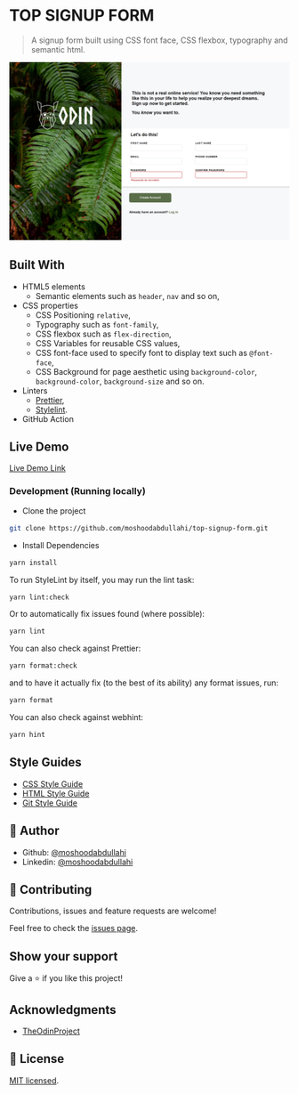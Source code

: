 # TOP SIGNUP FORM

> A signup form built using CSS font face, CSS flexbox, typography and semantic html.

![screenshot](./add-top-signup-form.netlify.app_.png)

## Built With

- HTML5 elements
  - Semantic elements such as `header`, `nav` and so on,
- CSS properties
  - CSS Positioning `relative`,
  - Typography such as `font-family`,
  - CSS flexbox such as `flex-direction`,
  - CSS Variables for reusable CSS values,
  - CSS font-face used to specify font to display text such as `@font-face`,
  - CSS Background for page aesthetic using `background-color`,
    `background-color`, `background-size` and so on.
- Linters
  - [Prettier](https://prettier.io/),
  - [Stylelint](https://stylelint.io/).
- GitHub Action

## Live Demo

[Live Demo Link](https://add-top-signup-form.netlify.app/)

### Development (Running locally)

- Clone the project

```bash
git clone https://github.com/moshoodabdullahi/top-signup-form.git
```

- Install Dependencies

```bash
yarn install
```

To run StyleLint by itself, you may run the lint task:

```bash
yarn lint:check
```

Or to automatically fix issues found (where possible):

```bash
yarn lint
```

You can also check against Prettier:

```bash
yarn format:check
```

and to have it actually fix (to the best of its ability) any format issues, run:

```bash
yarn format
```

You can also check against webhint:

```bash
yarn hint
```

## Style Guides

- [CSS Style Guide](http://udacity.github.io/frontend-nanodegree-styleguide/css.html)
- [HTML Style Guide](http://udacity.github.io/frontend-nanodegree-styleguide/index.html)
- [Git Style Guide](https://udacity.github.io/git-styleguide/)

## 👤 Author

- Github: [@moshoodabdullahi](https://github.com/moshoodabdullahi)
- Linkedin: [@moshoodabdullahi](https://www.linkedin.com/in/moshoodabdullahi/)

## 🤝 Contributing

Contributions, issues and feature requests are welcome!

Feel free to check the [issues page](../../issues).

## Show your support

Give a ⭐️ if you like this project!

## Acknowledgments

- [TheOdinProject](https://www.theodinproject.com/paths/foundations/courses/foundations)

## 📝 License

[MIT licensed](./LICENSE).
